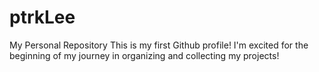 # ptrkLee
My Personal Repository
This is my first Github profile! I'm excited for the beginning of my journey in organizing and collecting my projects!
